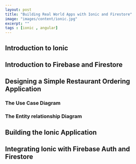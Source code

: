 ```yaml
---
layout: post
title: "Building Real World Apps with Ionic and Firestore"
image: "images/content/ionic.jpg"
excerpt: "" 
tags : [ionic , angular] 
---
```


## Introduction to Ionic 
## Introduction to Firebase and Firestore

## Designing a Simple Restaurant Ordering Application

### The Use Case Diagram

### The Entity relationship Diagram 


## Building the Ionic Application
## Integrating Ionic with Firebase Auth and Firestore

